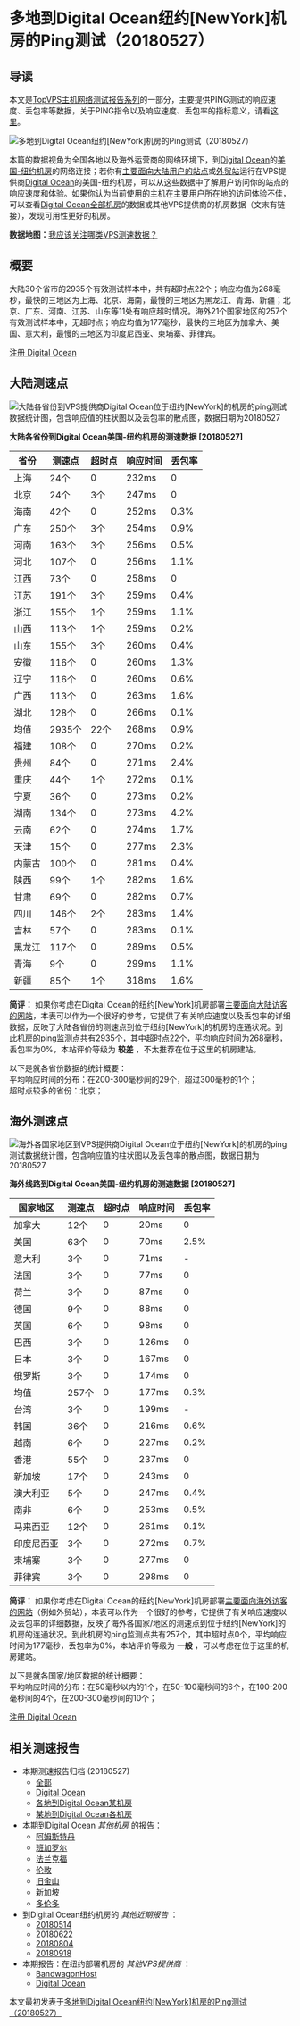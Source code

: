 #  多地到Digital Ocean纽约[NewYork]机房的Ping测试（20180527） 

## 导读

本文是[TopVPS主机网络测试报告系列](https://vps123.top/pingtest)的一部分，主要提供PING测试的响应速度、丢包率等数据，关于PING指令以及响应速度、丢包率的指标意义，请看[这里](https://vps123.top/what-is-ping.html)。

![多地到Digital Ocean纽约\[NewYork\]机房的Ping测试（20180527）](/images/thumbnails/to_do_NewYork.png)

本篇的数据视角为全国各地以及海外运营商的网络环境下，到[Digital Ocean](https://vps123.top/go/do)的[美国-纽约机房](https://vps123.top/digitalocean-facilities.html#newyork)的网络连接；若你有[主要面向大陆用户的站点](https://vps123.top/website-for-mainland-users.html)或[外贸站](https://vps123.top/website-for-internation-trade.html)运行在VPS提供商[Digital Ocean](https://vps123.top/go/do)的美国-纽约机房，可以从这些数据中了解用户访问你的站点的响应速度和体验。如果你认为当前使用的主机在主要用户所在地的访问体验不佳，可以查看[Digital Ocean全部机房](/digitalocean/isp/china/20180527-digitalocean-isp-china.md)的数据或其他VPS提供商的机房数据（文末有链接），发现可用性更好的机房。

**数据地图：**[我应该关注哪类VPS测速数据？](https://vps123.top/find-pingtest-data-you-need.html)

## 概要

大陆30个省市的2935个有效测试样本中，共有超时点22个；响应均值为268毫秒，最快的三地区为上海、北京、海南，最慢的三地区为黑龙江、青海、新疆；北京、广东、河南、江苏、山东等11处有响应超时情况。海外21个国家地区的257个有效测试样本中，无超时点；响应均值为177毫秒，最快的三地区为加拿大、美国、意大利，最慢的三地区为印度尼西亚、柬埔寨、菲律宾。

[注册 Digital Ocean](https://vps123.top/go/do/_btn1)

## 大陆测速点

![大陆各省份到VPS提供商Digital Ocean位于纽约\[NewYork\]的机房的ping测试数据统计图，包含响应值的柱状图以及丢包率的散点图，数据日期为20180527](/images/pingtests/do_20180527/plot_idc_do_usa-newyork_20180527_mainland.png)

**大陆各省份到Digital Ocean美国-纽约机房的测速数据 [20180527]**

省份 | 测速点 | 超时点 | 响应时间 | 丢包率  
---|---|---|---|---  
上海 | 24个 | 0 | 232ms | 0  
北京 | 24个 | 3个 | 247ms | 0  
海南 | 42个 | 0 | 252ms | 0.3%  
广东 | 250个 | 3个 | 254ms | 0.9%  
河南 | 163个 | 3个 | 256ms | 0.5%  
河北 | 107个 | 0 | 256ms | 1.1%  
江西 | 73个 | 0 | 258ms | 0  
江苏 | 191个 | 3个 | 259ms | 0.4%  
浙江 | 155个 | 1个 | 259ms | 1.1%  
山西 | 113个 | 1个 | 259ms | 0.2%  
山东 | 155个 | 3个 | 260ms | 0.4%  
安徽 | 116个 | 0 | 260ms | 1.3%  
辽宁 | 116个 | 0 | 260ms | 0.6%  
广西 | 113个 | 0 | 263ms | 1.6%  
湖北 | 128个 | 0 | 266ms | 0.1%  
均值 | 2935个 | 22个 | 268ms | 0.9%  
福建 | 108个 | 0 | 270ms | 0.2%  
贵州 | 84个 | 0 | 271ms | 2.4%  
重庆 | 44个 | 1个 | 272ms | 0.1%  
宁夏 | 36个 | 0 | 273ms | 0.2%  
湖南 | 134个 | 0 | 273ms | 4.2%  
云南 | 62个 | 0 | 274ms | 1.7%  
天津 | 15个 | 0 | 277ms | 2.3%  
内蒙古 | 100个 | 0 | 281ms | 0.4%  
陕西 | 99个 | 1个 | 282ms | 1.6%  
甘肃 | 69个 | 0 | 282ms | 0.7%  
四川 | 146个 | 2个 | 283ms | 1.4%  
吉林 | 57个 | 0 | 283ms | 0.1%  
黑龙江 | 117个 | 0 | 289ms | 0.5%  
青海 | 9个 | 0 | 299ms | 1.1%  
新疆 | 85个 | 1个 | 318ms | 1.6%  
  
**简评：** 如果你考虑在Digital Ocean的纽约[NewYork]机房部署[主要面向大陆访客的网站](website-for-mainland-users.html)，本表可以作为一个很好的参考，它提供了有关响应速度以及丢包率的详细数据，反映了大陆各省份的测速点到位于纽约[NewYork]的机房的连通状况。到此机房的ping监测点共有2935个，其中超时点22个，平均响应时间为268毫秒，丢包率为0%，本站评价等级为 **较差** ，不太推荐在位于这里的机房建站。

以下是就各省份数据的统计概要：  
平均响应时间的分布：在200-300毫秒间的29个，超过300毫秒的1个；  
超时点较多的省份：北京；

## 海外测速点

![海外各国家地区到VPS提供商Digital Ocean位于纽约\[NewYork\]的机房的ping测试数据统计图，包含响应值的柱状图以及丢包率的散点图，数据日期为20180527](/images/pingtests/do_20180527/plot_idc_do_usa-newyork_20180527_overseas.png)

**海外线路到Digital Ocean美国-纽约机房的测速数据 [20180527]**

国家地区 | 测速点 | 超时点 | 响应时间 | 丢包率  
---|---|---|---|---  
加拿大 | 12个 | 0 | 20ms | 0  
美国 | 63个 | 0 | 70ms | 2.5%  
意大利 | 3个 | 0 | 71ms | -  
法国 | 3个 | 0 | 77ms | 0  
荷兰 | 3个 | 0 | 87ms | 0  
德国 | 9个 | 0 | 88ms | 0  
英国 | 6个 | 0 | 98ms | 0  
巴西 | 3个 | 0 | 126ms | 0  
日本 | 3个 | 0 | 167ms | 0  
俄罗斯 | 3个 | 0 | 174ms | 0  
均值 | 257个 | 0 | 177ms | 0.3%  
台湾 | 3个 | 0 | 199ms | -  
韩国 | 36个 | 0 | 216ms | 0.6%  
越南 | 6个 | 0 | 227ms | 0.2%  
香港 | 55个 | 0 | 237ms | 0  
新加坡 | 17个 | 0 | 243ms | 0  
澳大利亚 | 5个 | 0 | 247ms | 0.4%  
南非 | 6个 | 0 | 253ms | 0.5%  
马来西亚 | 12个 | 0 | 261ms | 0.1%  
印度尼西亚 | 3个 | 0 | 272ms | 0.7%  
柬埔寨 | 3个 | 0 | 277ms | 0  
菲律宾 | 3个 | 0 | 298ms | 0  
  
**简评：** 如果你考虑在Digital Ocean的纽约[NewYork]机房部署[主要面向海外访客的网站](https://vps123.top/website-for-internation-trade.html)（例如外贸站），本表可以作为一个很好的参考，它提供了有关响应速度以及丢包率的详细数据，反映了海外各国家/地区的测速点到位于纽约[NewYork]的机房的连通状况。到此机房的ping监测点共有257个，其中超时点0个，平均响应时间为177毫秒，丢包率为0%，本站评价等级为 **一般** ，可以考虑在位于这里的机房建站。

以下是就各国家/地区数据的统计概要：  
平均响应时间的分布：在50毫秒以内的1个，在50-100毫秒间的6个，在100-200毫秒间的4个，在200-300毫秒间的10个；

[注册 Digital Ocean](https://vps123.top/go/do/_btn2)

## 相关测速报告

  * 本期测速报告归档 (20180527) 
    * [全部](https://vps123.top/pingtests/20180527 "本期各VPS提供商全部测速报告")
    * [Digital Ocean](https://vps123.top/pingtests/idc-digitalocean/20180527 "本期Digital Ocean的全部测速报告")
    * [各地到Digital Ocean某机房](https://vps123.top/pingtests/idc-digitalocean/isp-global/20180527 "以Digital Ocean某机房为关注对象的视角，横向比较大陆各省份、海外各国家地区")
    * [某地到Digital Ocean各机房](https://vps123.top/pingtests/idc-digitalocean/facility-all/20180527 "以大陆某省份为关注对象的视角，横向比较Digital Ocean各机房")
  * 本期到Digital Ocean _其他机房_ 的报告： 
    * [阿姆斯特丹](/digitalocean/idc/amsterdam/20180527-digitalocean-idc-amsterdam.md "多地到Digital Ocean阿姆斯特丹机房的Ping测试 20180527")
    * [班加罗尔](/digitalocean/idc/bangalore/20180527-digitalocean-idc-bangalore.md "多地到Digital Ocean班加罗尔机房的Ping测试 20180527")
    * [法兰克福](/digitalocean/idc/frankfurt/20180527-digitalocean-idc-frankfurt.md "多地到Digital Ocean法兰克福机房的Ping测试 20180527")
    * [伦敦](/digitalocean/idc/london/20180527-digitalocean-idc-london.md "多地到Digital Ocean伦敦机房的Ping测试 20180527")
    * [旧金山](/digitalocean/idc/sanfrancisco/20180527-digitalocean-idc-sanfrancisco.md "多地到Digital Ocean旧金山机房的Ping测试 20180527")
    * [新加坡](/digitalocean/idc/singapore/20180527-digitalocean-idc-singapore.md "多地到Digital Ocean新加坡机房的Ping测试 20180527")
    * [多伦多](/digitalocean/idc/toronto/20180527-digitalocean-idc-toronto.md "多地到Digital Ocean多伦多机房的Ping测试 20180527")
  * 到Digital Ocean纽约机房的 _其他近期报告_ ： 
    * [20180514](/digitalocean/idc/newyork/20180514-digitalocean-idc-newyork.md "多地到Digital Ocean纽约机房的Ping测试 20180514")
    * [20180622](/digitalocean/idc/newyork/20180622-digitalocean-idc-newyork.md "多地到Digital Ocean纽约机房的Ping测试 20180622")
    * [20180804](/digitalocean/idc/newyork/20180804-digitalocean-idc-newyork.md "多地到Digital Ocean纽约机房的Ping测试 20180804")
    * [20180918](/digitalocean/idc/newyork/20180918-digitalocean-idc-newyork.md "多地到Digital Ocean纽约机房的Ping测试 20180918")
  * 本期报告：在纽约部署机房的 _其他VPS提供商_ ： 
    * [BandwagonHost](/bandwagon/idc/newyork/20180527-bwg-idc-newyork.md "多地到BandwagonHost纽约机房的Ping测试 20180527")
    * [Digital Ocean](do/idc/newyork/20180527-do-idc-newyork.md "多地到Digital Ocean纽约机房的Ping测试 20180527")



本文最初发表于[多地到Digital Ocean纽约[NewYork]机房的Ping测试（20180527）](https://vps123.top/pingtest/20180527-digitalocean-idc-newyork.html)
